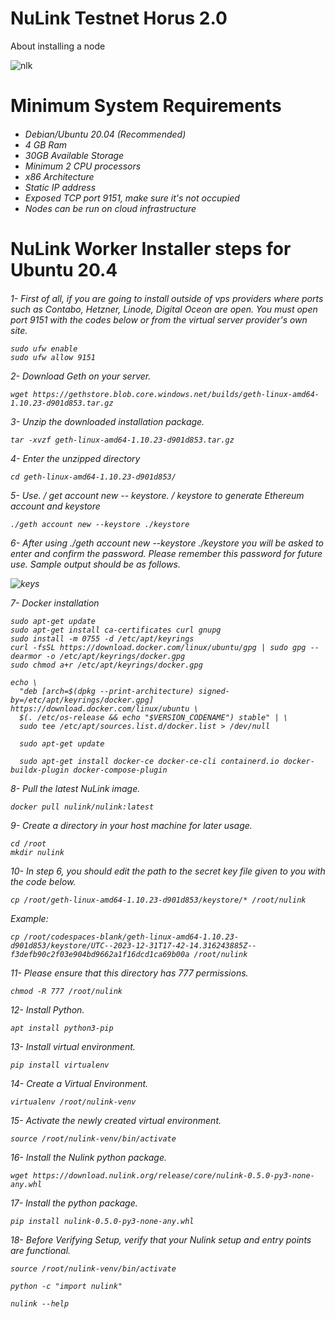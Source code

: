 # NuLink Testnet Horus 2.0
About installing a node


![nlk](https://github.com/Lorento34/NuLink-Testnet-Horus-2.0/assets/84406096/5942336a-d881-4c50-8504-63fc6609c957)


<h1>Minimum System Requirements<h6>

 - Debian/Ubuntu 20.04 (Recommended)
 - 4 GB Ram
 - 30GB Available Storage
 - Minimum 2 CPU processors
 - x86 Architecture
 - Static IP address
 - Exposed TCP port 9151, make sure it's not occupied
 - Nodes can be run on cloud infrastructure

<h1>NuLink Worker Installer steps for Ubuntu 20.4<h6>

1- First of all, if you are going to install outside of vps providers where ports such as Contabo, Hetzner, Linode, Digital Oceon are open. You must open port 9151 with the codes below or from the virtual server provider's own site.

```
sudo ufw enable
sudo ufw allow 9151
```

2- Download Geth on your server.
 
```
wget https://gethstore.blob.core.windows.net/builds/geth-linux-amd64-1.10.23-d901d853.tar.gz
```

3- Unzip the downloaded installation package.

```
tar -xvzf geth-linux-amd64-1.10.23-d901d853.tar.gz
```

4- Enter the unzipped directory

```
cd geth-linux-amd64-1.10.23-d901d853/
```

5- Use. / get account new -- keystore. / keystore to generate Ethereum account and keystore

```
./geth account new --keystore ./keystore
```

6- After using ./geth account new --keystore ./keystore you will be asked to enter and confirm the password. Please remember this password for future use. Sample output should be as follows.

![keys](https://github.com/Lorento34/NuLink-Testnet-Horus-2.0/assets/84406096/b41caa54-2d62-47fb-a8ee-f861fd6ca894)


7- Docker installation

```
sudo apt-get update
sudo apt-get install ca-certificates curl gnupg
sudo install -m 0755 -d /etc/apt/keyrings
curl -fsSL https://download.docker.com/linux/ubuntu/gpg | sudo gpg --dearmor -o /etc/apt/keyrings/docker.gpg
sudo chmod a+r /etc/apt/keyrings/docker.gpg

echo \
  "deb [arch=$(dpkg --print-architecture) signed-by=/etc/apt/keyrings/docker.gpg] https://download.docker.com/linux/ubuntu \
  $(. /etc/os-release && echo "$VERSION_CODENAME") stable" | \
  sudo tee /etc/apt/sources.list.d/docker.list > /dev/null
  
  sudo apt-get update
  
  sudo apt-get install docker-ce docker-ce-cli containerd.io docker-buildx-plugin docker-compose-plugin
```

8- Pull the latest NuLink image.

```
docker pull nulink/nulink:latest
```

9- Create a directory in your host machine for later usage.

```
cd /root
mkdir nulink
```

10- In step 6, you should edit the path to the secret key file given to you with the code below.

```
cp /root/geth-linux-amd64-1.10.23-d901d853/keystore/* /root/nulink
```

Example:
```
cp /root/codespaces-blank/geth-linux-amd64-1.10.23-d901d853/keystore/UTC--2023-12-31T17-42-14.316243885Z--f3defb90c2f03e904bd9662a1f16dcd1ca69b00a /root/nulink
```

11- Please ensure that this directory has 777 permissions.

```
chmod -R 777 /root/nulink
```

12- Install Python.

```
apt install python3-pip
```

13- Install virtual environment.
```
pip install virtualenv
```

14- Create a Virtual Environment.
```
virtualenv /root/nulink-venv
```

15- Activate the newly created virtual environment.
```
source /root/nulink-venv/bin/activate
```
16- Install the Nulink python package.

```
wget https://download.nulink.org/release/core/nulink-0.5.0-py3-none-any.whl
```

17- Install the python package.
```
pip install nulink-0.5.0-py3-none-any.whl
```

18- Before Verifying Setup, verify that your Nulink setup and entry points are functional.
```
source /root/nulink-venv/bin/activate
```
```
python -c "import nulink"
```
```
nulink --help
```



























